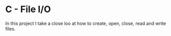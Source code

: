 # C - File I/O

In this project I take a close loo at how to create, open, close, read and write files.

